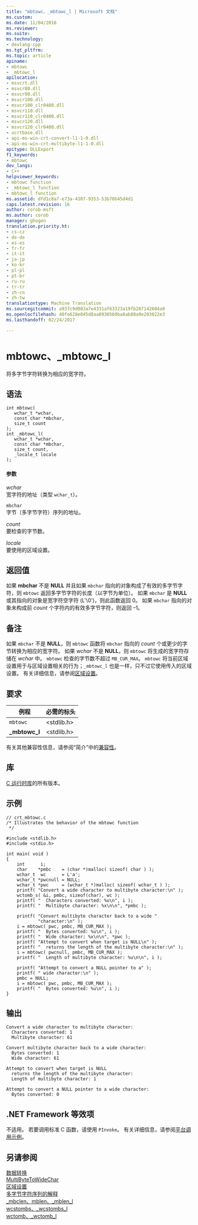 ```yaml
---
title: "mbtowc、_mbtowc_l | Microsoft 文档"
ms.custom: 
ms.date: 11/04/2016
ms.reviewer: 
ms.suite: 
ms.technology:
- devlang-cpp
ms.tgt_pltfrm: 
ms.topic: article
apiname:
- mbtowc
- _mbtowc_l
apilocation:
- msvcrt.dll
- msvcr80.dll
- msvcr90.dll
- msvcr100.dll
- msvcr100_clr0400.dll
- msvcr110.dll
- msvcr110_clr0400.dll
- msvcr120.dll
- msvcr120_clr0400.dll
- ucrtbase.dll
- api-ms-win-crt-convert-l1-1-0.dll
- api-ms-win-crt-multibyte-l1-1-0.dll
apitype: DLLExport
f1_keywords:
- mbtowc
dev_langs:
- C++
helpviewer_keywords:
- mbtowc function
- _mbtowc_l function
- mbtowc_l function
ms.assetid: dfd1c8a7-e73a-4307-9353-53b70b45d4d1
caps.latest.revision: 16
author: corob-msft
ms.author: corob
manager: ghogen
translation.priority.ht:
- cs-cz
- de-de
- es-es
- fr-fr
- it-it
- ja-jp
- ko-kr
- pl-pl
- pt-br
- ru-ru
- tr-tr
- zh-cn
- zh-tw
translationtype: Machine Translation
ms.sourcegitcommit: a937c9d083a7e4331af63323a19fb207142604a0
ms.openlocfilehash: 40fe628e045d8aa8930560ba8ab88a9e203022e3
ms.lasthandoff: 02/24/2017

---
```

# <a name="mbtowc-mbtowcl"></a>mbtowc、_mbtowc_l
将多字节字符转换为相应的宽字符。  
  
## <a name="syntax"></a>语法  
  
```  
int mbtowc(  
   wchar_t *wchar,  
   const char *mbchar,  
   size_t count   
);  
int _mbtowc_l(  
   wchar_t *wchar,  
   const char *mbchar,  
   size_t count,  
   _locale_t locale  
);  
```  
  
#### <a name="parameters"></a>参数  
 *wchar*  
 宽字符的地址（类型 `wchar_t`）。  
  
 `mbchar`  
 字节（多字节字符）序列的地址。  
  
 *count*  
 要检查的字节数。  
  
 *locale*  
 要使用的区域设置。  
  
## <a name="return-value"></a>返回值  
 如果 **mbchar** 不是 **NULL** 并且如果 `mbchar` 指向的对象构成了有效的多字节字符，则 `mbtowc` 返回多字节字符的长度（以字节为单位）。 如果 `mbchar` 是 **NULL** 或其指向的对象是宽字符空字符 (L'\0')，则此函数返回 0。 如果 `mbchar` 指向的对象未构成前 *count* 个字符内的有效多字节字符，则返回 –1。  
  
## <a name="remarks"></a>备注  
 如果 `mbchar` 不是 **NULL**，则 `mbtowc` 函数将 `mbchar` 指向的 *count* 个或更少的字节转换为相应的宽字符。 如果 *wchar* 不是 **NULL**，则 `mbtowc` 将生成的宽字符存储在 *wchar* 中。 `mbtowc` 检查的字节数不超过 `MB_CUR_MAX`。 `mbtowc` 将当前区域设置用于与区域设置相关的行为；`_mbtowc_l` 也是一样，只不过它使用传入的区域设置。 有关详细信息，请参阅[区域设置](../../c-runtime-library/locale.md)。  
  
## <a name="requirements"></a>要求  
  
|例程|必需的标头|  
|-------------|---------------------|  
|`mbtowc`|\<stdlib.h>|  
|**_mbtowc_l**|\<stdlib.h>|  
  
 有关其他兼容性信息，请参阅“简介”中的[兼容性](../../c-runtime-library/compatibility.md)。  
  
## <a name="libraries"></a>库  
 [C 运行时库](../../c-runtime-library/crt-library-features.md)的所有版本。  
  
## <a name="example"></a>示例  
  
```  
// crt_mbtowc.c  
/* Illustrates the behavior of the mbtowc function  
 */  
  
#include <stdlib.h>  
#include <stdio.h>  
  
int main( void )  
{  
    int      i;  
    char    *pmbc    = (char *)malloc( sizeof( char ) );  
    wchar_t  wc      = L'a';  
    wchar_t *pwcnull = NULL;  
    wchar_t *pwc     = (wchar_t *)malloc( sizeof( wchar_t ) );  
    printf( "Convert a wide character to multibyte character:\n" );  
    wctomb_s( &i, pmbc, sizeof(char), wc );  
    printf( "  Characters converted: %u\n", i );  
    printf( "  Multibyte character: %x\n\n", *pmbc );  
  
    printf( "Convert multibyte character back to a wide "  
            "character:\n" );  
    i = mbtowc( pwc, pmbc, MB_CUR_MAX );  
    printf( "  Bytes converted: %u\n", i );  
    printf( "  Wide character: %x\n\n", *pwc );  
    printf( "Attempt to convert when target is NULL\n" );  
    printf( "  returns the length of the multibyte character:\n" );  
    i = mbtowc( pwcnull, pmbc, MB_CUR_MAX );  
    printf( "  Length of multibyte character: %u\n\n", i );  
  
    printf( "Attempt to convert a NULL pointer to a" );  
    printf( " wide character:\n" );  
    pmbc = NULL;  
    i = mbtowc( pwc, pmbc, MB_CUR_MAX );  
    printf( "  Bytes converted: %u\n", i );  
}  
```  
  
## <a name="output"></a>输出  
  
```  
Convert a wide character to multibyte character:  
  Characters converted: 1  
  Multibyte character: 61  
  
Convert multibyte character back to a wide character:  
  Bytes converted: 1  
  Wide character: 61  
  
Attempt to convert when target is NULL  
  returns the length of the multibyte character:  
  Length of multibyte character: 1  
  
Attempt to convert a NULL pointer to a wide character:  
  Bytes converted: 0  
```  
  
## <a name="net-framework-equivalent"></a>.NET Framework 等效项  
 不适用。 若要调用标准 C 函数，请使用 `PInvoke`。 有关详细信息，请参阅[平台调用示例](http://msdn.microsoft.com/Library/15926806-f0b7-487e-93a6-4e9367ec689f)。  
  
## <a name="see-also"></a>另请参阅  
 [数据转换](../../c-runtime-library/data-conversion.md)   
 [MultiByteToWideChar](http://msdn.microsoft.com/library/windows/desktop/dd319072)   
 [区域设置](../../c-runtime-library/locale.md)   
 [多字节字符序列的解释](../../c-runtime-library/interpretation-of-multibyte-character-sequences.md)   
 [_mbclen、mblen、_mblen_l](../../c-runtime-library/reference/mbclen-mblen-mblen-l.md)   
 [wcstombs、_wcstombs_l](../../c-runtime-library/reference/wcstombs-wcstombs-l.md)   
 [wctomb、_wctomb_l](../../c-runtime-library/reference/wctomb-wctomb-l.md)
